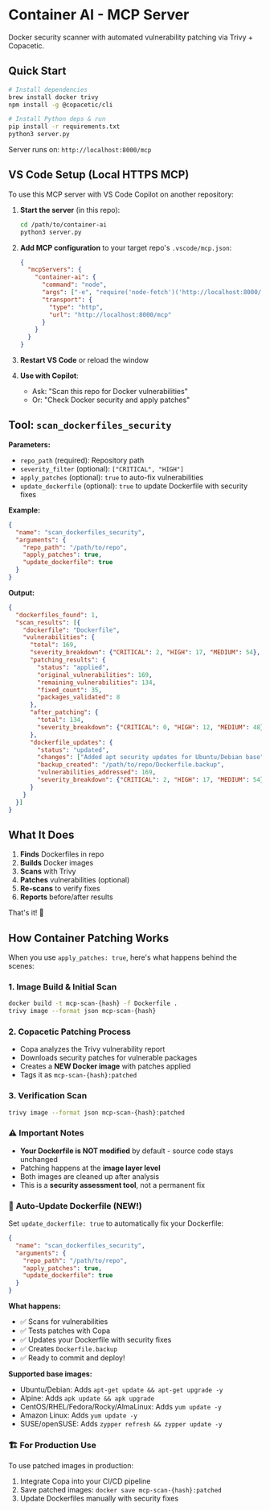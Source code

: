 # Container AI - MCP Server

Docker security scanner with automated vulnerability patching via Trivy + Copacetic.

## Quick Start

```bash
# Install dependencies
brew install docker trivy
npm install -g @copacetic/cli

# Install Python deps & run
pip install -r requirements.txt
python3 server.py
```

Server runs on: `http://localhost:8000/mcp`

## VS Code Setup (Local HTTPS MCP)

To use this MCP server with VS Code Copilot on another repository:

1. **Start the server** (in this repo):
   ```bash
   cd /path/to/container-ai
   python3 server.py
   ```

2. **Add MCP configuration** to your target repo's `.vscode/mcp.json`:
   ```json
   {
     "mcpServers": {
       "container-ai": {
         "command": "node",
         "args": ["-e", "require('node-fetch')('http://localhost:8000/mcp').then(r=>r.json()).then(console.log)"],
         "transport": {
           "type": "http",
           "url": "http://localhost:8000/mcp"
         }
       }
     }
   }
   ```

3. **Restart VS Code** or reload the window

4. **Use with Copilot**:
   - Ask: "Scan this repo for Docker vulnerabilities"
   - Or: "Check Docker security and apply patches"

## Tool: `scan_dockerfiles_security`

**Parameters:**
- `repo_path` (required): Repository path
- `severity_filter` (optional): `["CRITICAL", "HIGH"]`
- `apply_patches` (optional): `true` to auto-fix vulnerabilities
- `update_dockerfile` (optional): `true` to update Dockerfile with security fixes

**Example:**
```json
{
  "name": "scan_dockerfiles_security",
  "arguments": {
    "repo_path": "/path/to/repo",
    "apply_patches": true,
    "update_dockerfile": true
  }
}
```

**Output:**
```json
{
  "dockerfiles_found": 1,
  "scan_results": [{
    "dockerfile": "Dockerfile",
    "vulnerabilities": {
      "total": 169,
      "severity_breakdown": {"CRITICAL": 2, "HIGH": 17, "MEDIUM": 54},
      "patching_results": {
        "status": "applied",
        "original_vulnerabilities": 169,
        "remaining_vulnerabilities": 134,
        "fixed_count": 35,
        "packages_validated": 8
      },
      "after_patching": {
        "total": 134,
        "severity_breakdown": {"CRITICAL": 0, "HIGH": 12, "MEDIUM": 48}
      },
      "dockerfile_updates": {
        "status": "updated",
        "changes": ["Added apt security updates for Ubuntu/Debian base"],
        "backup_created": "/path/to/repo/Dockerfile.backup",
        "vulnerabilities_addressed": 169,
        "severity_breakdown": {"CRITICAL": 2, "HIGH": 17, "MEDIUM": 54}
      }
    }
  }]
}
```

## What It Does

1. **Finds** Dockerfiles in repo
2. **Builds** Docker images  
3. **Scans** with Trivy
4. **Patches** vulnerabilities (optional)
5. **Re-scans** to verify fixes
6. **Reports** before/after results

That's it! 🚀

## How Container Patching Works

When you use `apply_patches: true`, here's what happens behind the scenes:

### 1. **Image Build & Initial Scan**
```bash
docker build -t mcp-scan-{hash} -f Dockerfile .
trivy image --format json mcp-scan-{hash}
```

### 2. **Copacetic Patching Process**
- Copa analyzes the Trivy vulnerability report
- Downloads security patches for vulnerable packages  
- Creates a **NEW Docker image** with patches applied
- Tags it as `mcp-scan-{hash}:patched`

### 3. **Verification Scan**
```bash
trivy image --format json mcp-scan-{hash}:patched
```

### ⚠️ **Important Notes**
- **Your Dockerfile is NOT modified** by default - source code stays unchanged
- Patching happens at the **image layer level**
- Both images are cleaned up after analysis
- This is a **security assessment tool**, not a permanent fix

### 🔧 **Auto-Update Dockerfile** (NEW!)

Set `update_dockerfile: true` to automatically fix your Dockerfile:

```json
{
  "name": "scan_dockerfiles_security", 
  "arguments": {
    "repo_path": "/path/to/repo",
    "apply_patches": true,
    "update_dockerfile": true
  }
}
```

**What happens:**
- ✅ Scans for vulnerabilities
- ✅ Tests patches with Copa  
- ✅ Updates your Dockerfile with security fixes
- ✅ Creates `Dockerfile.backup` 
- ✅ Ready to commit and deploy!

**Supported base images:**
- Ubuntu/Debian: Adds `apt-get update && apt-get upgrade -y`
- Alpine: Adds `apk update && apk upgrade`  
- CentOS/RHEL/Fedora/Rocky/AlmaLinux: Adds `yum update -y`
- Amazon Linux: Adds `yum update -y`
- SUSE/openSUSE: Adds `zypper refresh && zypper update -y`

### 🏗️ **For Production Use**
To use patched images in production:
1. Integrate Copa into your CI/CD pipeline
2. Save patched images: `docker save mcp-scan-{hash}:patched`
3. Update Dockerfiles manually with security fixes
